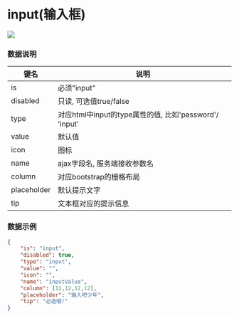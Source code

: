 # input(输入框)   


![](https://github.com/MaiYuan/Admin5/blob/master/docs/images/input.png?raw=true)


### 数据说明
|键名 |说明 |
| ------------ | ------------ |
|is| 必须"input"  |
|disabled|只读, 可选值true/false|
|type| 对应html中input的type属性的值, 比如'password'/ 'input'  |
|value| 默认值  |
|icon| 图标  |
|name   | ajax字段名, 服务端接收参数名  |
|column   | 对应bootstrap的栅格布局  |
|placeholder   | 默认提示文字  |
|tip   | 文本框对应的提示信息  |

### 数据示例
``` json
{
	"is": "input",
	"disabled": true,
	"type": "input",
	"value": "",
	"icon": "",
	"name": "inputValue",
	"column": [12,12,12,12],
    "placeholder": "输入吧少年",
    "tip": "必选哦!"
}
```
